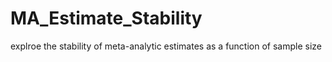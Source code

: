 # MA_Estimate_Stability
explroe the stability of meta-analytic estimates as a function of sample size
